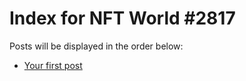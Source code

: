 # Index for NFT World #2817
Posts will be displayed in the order below:

- [Your first post](./001-first.md)

